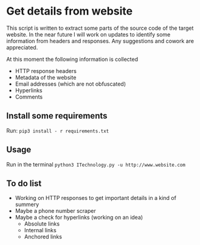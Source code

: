 # Get details from website
This script is written to extract some parts of the source code of the target website. In the near future I will work on updates to identify some information from headers and responses. Any suggestions and cowork are appreciated.

At this moment the following information is collected
- HTTP response headers
- Metadata of the website
- Email addresses (which are not obfuscated)
- Hyperlinks
- Comments

## Install some requirements
Run: `pip3 install - r requirements.txt`

## Usage
Run in the terminal `python3 ITechnology.py -u http://www.website.com`

## To do list
- Working on HTTP responses to get important details in a kind of summery
- Maybe a phone number scraper
- Maybe a check for hyperlinks (working on an idea)
  - Absolute links
  - Internal links
  - Anchored links
